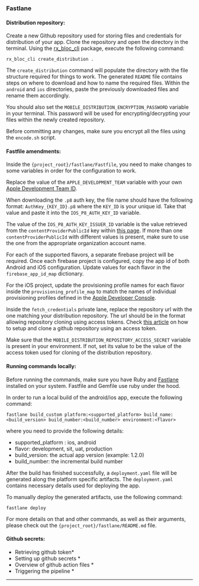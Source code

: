### Fastlane

#### Distribution repository:

Create a new Github repository used for storing files and credentials for distribution of your app. 
Clone the repository and open the directory in the terminal. 
Using the [rx_bloc_cli][rx_bloc_cli_link] package, execute the following command:

```
rx_bloc_cli create_distribution .
```

The `create_distribution` command will populate the directory with the file structure required for things to work.
The generated `README` file contains steps on where to download and how to name the required files. 
Within the `android` and `ios` directories, paste the previously downloaded files and rename them accordingly.

You should also set the `MOBILE_DISTRIBUTION_ENCRYPTION_PASSWORD` variable in your terminal. 
This password will be used for encrypting/decrypting your files within the newly created repository.

Before committing any changes, make sure you encrypt all the files using the `encode.sh` script.

#### Fastfile amendments:

Inside the `{project_root}/fastlane/Fastfile`, you need to make changes to some variables in order for the configuration to work.

Replace the value of the `APPLE_DEVELOPMENT_TEAM` variable with your own [Apple Development Team ID][apple_development_team_id].

When downloading the `.p8` auth key, the file name should have the following format: `AuthKey_{KEY_ID}.p8` where the `KEY_ID` is your unique id. 
Take that value and paste it into the `IOS_P8_AUTH_KEY_ID` variable.

The value of the `IOS_P8_AUTH_KEY_ISSUER_ID` variable is the value retrieved from the `contentProviderPublicId` key within [this page][apple_issuer_id_details].
If more than one `contentProviderPublicId` with different values is present, make sure to use the one from the appropriate organization account name.

For each of the supported flavors, a separate firebase project will be required. 
Once each firebase project is configured, copy the app id of both Android and iOS configuration.
Update values for each flavor in the `firebase_app_id_map` dictionary.

For the iOS project, update the provisioning profile names for each flavor inside the `provisioning_profile_map` to match the names of individual provisioning profiles defined in the [Apple Developer Console][apple_provisioning_profiles_list].

Inside the `fetch_credentials` private lane, replace the repository url with the one matching your distribution repository. 
The url should be in the format allowing repository cloning using access tokens.
Check [this article][clone_github_repo_with_access_token] on how to setup and clone a github repository using an access token.

Make sure that the `MOBILE_DISTRIBUTION_REPOSITORY_ACCESS_SECRET` variable is present in your environment.
If not, set its value to be the value of the access token used for cloning of the distribution repository.

#### Running commands locally:

Before running the commands, make sure you have Ruby and [Fastlane][fastlane_link] installed on your system. 
Fastfile and Gemfile use ruby under the hood.

In order to run a local build of the android/ios app, execute the following command:

```
fastlane build_custom platform:<supported_platform> build_name:<build_version> build_number:<build_number> environment:<flavor>
```

where you need to provide the following details:
- supported_platform : ios, android
- flavor: development, sit, uat, production
- build_version: the actual app version (example: 1.2.0)
- build_number: the incremental build number

After the build has finished successfully, a `deployment.yaml` file will be generated along the platform specific artifacts. 
The `deployment.yaml` contains necessary details used for deploying the app.

To manually deploy the generated artifacts, use the following command:

```
fastlane deploy
```

For more details on that and other commands, as well as their arguments, please check out the `{project_root}/fastlane/README.md` file.

#### Github secrets:

* Retrieving github token*
* Setting up github secrets *
* Overview of github action files *
* Triggering the pipeline *

---

[apple_developer_console]: https://developer.apple.com/
[android_developer_console]: https://play.google.com/console/developers
[fastlane_link]: https://docs.fastlane.tools/
[rx_bloc_cli_link]: https://pub.dev/packages/rx_bloc_cli
[ios_auth_key_creation]: https://developer.apple.com/documentation/appstoreconnectapi/creating_api_keys_for_app_store_connect_api
[android_service_key_creation]: https://docs.fastlane.tools/actions/upload_to_play_store/#setup
[google_play_developer_api]: https://console.developers.google.com/apis/api/androidpublisher.googleapis.com/?hl=en
[apple_development_team_id]: https://developer.apple.com/help/account/manage-your-team/locate-your-team-id/
[apple_issuer_id_details]: https://appstoreconnect.apple.com/WebObjects/iTunesConnect.woa/ra/user/detail
[apple_provisioning_profiles_list]: https://developer.apple.com/account/resources/profiles/list
[clone_github_repo_with_access_token]: https://kettan007.medium.com/how-to-clone-a-git-repository-using-personal-access-token-a-step-by-step-guide-ab7b54d4ef83